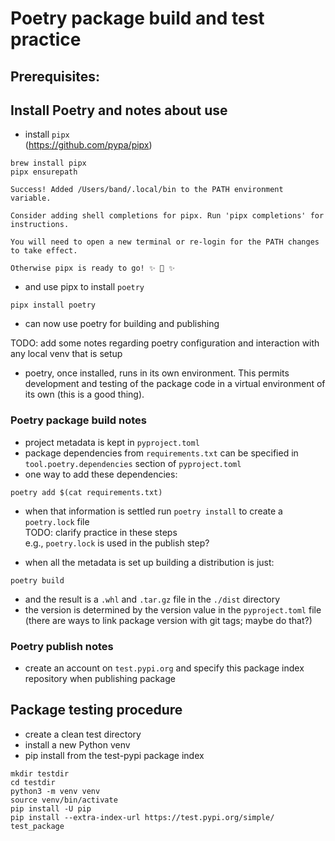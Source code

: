 # Poetry package build and test practice

## Prerequisites:


## Install Poetry and notes about use  
 - install `pipx`  
   (https://github.com/pypa/pipx)  
 ```shell
brew install pipx
pipx ensurepath

Success! Added /Users/band/.local/bin to the PATH environment variable.

Consider adding shell completions for pipx. Run 'pipx completions' for instructions.

You will need to open a new terminal or re-login for the PATH changes to take effect.

Otherwise pipx is ready to go! ✨ 🌟 ✨
```
 -  and use pipx to install `poetry`  
 ```shell
pipx install poetry
```
 - can now use poetry for building and publishing

TODO: add some notes regarding poetry configuration and interaction
   with any local venv that is setup  
 - poetry, once installed, runs in its own environment. This permits
   development and testing of the package code in a virtual
   environment of its own (this is a good thing).  
   

   
### Poetry package build notes  
 - project metadata is kept in `pyproject.toml`  
 - package dependencies from `requirements.txt` can be specified in
   `tool.poetry.dependencies` section of `pyproject.toml`
 - one way to add these dependencies:  
 ```shell
 poetry add $(cat requirements.txt)
 ```
 - when that information is settled run `poetry install` to create a
   `poetry.lock` file  
   TODO: clarify practice in these steps  
   e.g., `poetry.lock` is used in the publish step?  

 - when all the metadata is set up building a distribution is just:  
```shell
poetry build
```
   - and the result is a `.whl` and `.tar.gz` file in the `./dist`
     directory  
   - the version is determined by the version value in the
     `pyproject.toml` file  
	 (there are ways to link package version with git tags; maybe do
     that?)  

### Poetry publish notes  
- create an account on `test.pypi.org` and specify this package index repository
   when publishing package  


## Package testing procedure

 - create a clean test directory
 - install a new Python venv
 - pip install from the test-pypi package index
 ```shell
mkdir testdir
cd testdir
python3 -m venv venv
source venv/bin/activate
pip install -U pip
pip install --extra-index-url https://test.pypi.org/simple/ test_package
 ```
 
